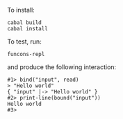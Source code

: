 To install:

```
cabal build
cabal install
```

To test, run:

```
funcons-repl
```

and produce the following interaction:

```
#1> bind("input", read)
> "Hello world"
{ "input" |-> "Hello world" }
#2> print-line(bound("input"))
Hello world
#3> 
```
